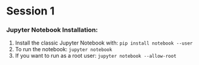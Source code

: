# Session 1

### Jupyter Notebook Installation:
1. Install the classic Jupyter Notebook with: ```pip install notebook --user```
2. To run the notebook: ```jupyter notebook```
3. If you want to run as a root user: ```jupyter notebook --allow-root```
